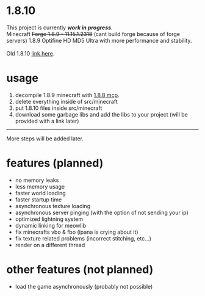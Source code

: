 # 1.8.10
	
  This project is currently **_work in progress_**.<br>
  Minecraft ~~Forge 1.8.9 - 11.15.1.2318~~ (cant build forge because of forge servers) 1.8.9 Optifine HD MD5 Ultra with more performance and stability.<br>  
	Old 1.8.10 [link here](https://github.com/united-meows/1.8.10-old/ ":DDDDD").
  
# usage

1. decompile 1.8.9 minecraft with [1.8.8 mcp](http://www.modcoderpack.com/files/mcp918.zip "Click to download 1.8.8 MCP (no haram)").
2. delete everything inside of src/minecraft
3. put 1.8.10 files inside src/minecraft
4. download some garbage libs and add the libs to your project (will be provided with a link later)
------------
More steps will be added later.

# features (planned)
- no memory leaks
- less memory usage
- faster world loading
- faster startup time
- asynchronous texture loading
- asynchronous server pinging (with the option of not sending your ip)
- optimized lightning system
- dynamic linking for meowlib
- fix minecrafts vbo & fbo (ipana is crying about it)
- fix texture related problems (incorrect stitching, etc...)
- render on a different thread

# other features (not planned)
- load the game asynchronously (probably not possible)
